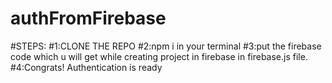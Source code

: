 # authFromFirebase

#STEPS:
#1:CLONE THE REPO
#2:npm i in your terminal
#3:put the firebase code which u will get while creating project in firebase in firebase.js file.
#4:Congrats! Authentication is ready
